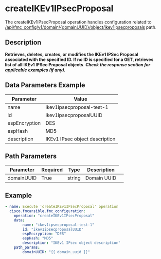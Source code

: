 # createIKEv1IPsecProposal

The createIKEv1IPsecProposal operation handles configuration related to [/api/fmc_config/v1/domain/{domainUUID}/object/ikev1ipsecproposals](/paths//api/fmc_config/v1/domain/{domain_uuid}/object/ikev1ipsecproposals.md) path.&nbsp;
## Description
**Retrieves, deletes, creates, or modifies the IKEv1 IPSec Proposal associated with the specified ID. If no ID is specified for a GET, retrieves list of all IKEv1 IPSec Proposal objects. _Check the response section for applicable examples (if any)._**

## Data Parameters Example
| Parameter | Value |
| --------- | -------- |
| name | ikev1ipsecproposal-test-1 |
| id | ikev1ipsecproposalUUID |
| espEncryption | DES |
| espHash | MD5 |
| description | IKEv1 IPsec object description |

## Path Parameters
| Parameter | Required | Type | Description |
| --------- | -------- | ---- | ----------- |
| domainUUID | True | string <td colspan=3> Domain UUID |

## Example
```yaml
- name: Execute 'createIKEv1IPsecProposal' operation
  cisco.fmcansible.fmc_configuration:
    operation: "createIKEv1IPsecProposal"
    data:
        name: "ikev1ipsecproposal-test-1"
        id: "ikev1ipsecproposalUUID"
        espEncryption: "DES"
        espHash: "MD5"
        description: "IKEv1 IPsec object description"
    path_params:
        domainUUID: "{{ domain_uuid }}"

```